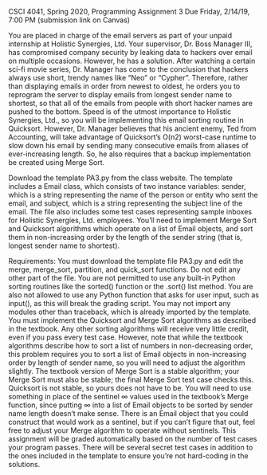 CSCI 4041, Spring 2020, Programming Assignment 3
Due Friday, 2/14/19, 7:00 PM (submission link on Canvas)

You are placed in charge of the email servers as part of your unpaid internship at Holistic Synergies, Ltd.  Your supervisor, Dr. Boss Manager III, has compromised company security by leaking data to hackers over email on multiple occasions.  However, he has a solution.  After watching a certain sci-fi movie series, Dr. Manager has come to the conclusion that hackers always use short, trendy names like “Neo” or “Cypher”.  Therefore, rather than displaying emails in order from newest to oldest, he orders you to reprogram the server to display emails from longest sender name to shortest, so that all of the emails from people with short hacker names are pushed to the bottom.
Speed is of the utmost importance to Holistic Synergies, Ltd., so you will be implementing this email sorting routine in Quicksort.  However, Dr. Manager believes that his ancient enemy, Ted from Accounting, will take advantage of Quicksort’s O(n2) worst-case runtime to slow down his email by sending many consecutive emails from aliases of ever-increasing length.  So, he also requires that a backup implementation be created using Merge Sort.

Download the template PA3.py from the class website.  The template includes a Email class, which consists of two instance variables: sender, which is a string representing the name of the person or entity who sent the email, and subject, which is a string representing the subject line of the email.  The file also includes some test cases representing sample inboxes for Holistic Synergies, Ltd. employees.  You’ll need to implement Merge Sort and Quicksort algorithms which operate on a list of Email objects, and sort them in non-increasing order by the length of the sender string (that is, longest sender name to shortest).


Requirements:
You must download the template file PA3.py and edit the merge, merge_sort, partition, and quick_sort functions.  Do not edit any other part of the file.
You are not permitted to use any built-in Python sorting routines like the sorted() function or the .sort() list method.  You are also not allowed to use any Python function that asks for user input, such as input(), as this will break the grading script.  You may not import any modules other than traceback, which is already imported by the template.
You must implement the Quicksort and Merge Sort algorithms as described in the textbook.  Any other sorting algorithms will receive very little credit, even if you pass every test case. 
However, note that while the textbook algorithms describe how to sort a list of numbers in non-decreasing order, this problem requires you to sort a list of Email objects in non-increasing order by length of sender name, so you will need to adjust the algorithm slightly.
The textbook version of Merge Sort is a stable algorithm; your Merge Sort must also be stable; the final Merge Sort test case checks this.  Quicksort is not stable, so yours does not have to be.
You will need to use something in place of the sentinel ∞ values used in the textbook’s Merge function, since putting ∞ into a list of Email objects to be sorted by sender name length doesn’t make sense.  There is an Email object that you could construct that would work as a sentinel, but if you can’t figure that out, feel free to adjust your Merge algorithm to operate without sentinels.
This assignment will be graded automatically based on the number of test cases your program passes.  There will be several secret test cases in addition to the ones included in the template to ensure you’re not hard-coding in the solutions.
